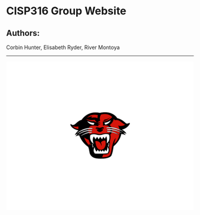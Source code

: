 # CISP316 Group Website
## Authors:

Corbin Hunter, 
Elisabeth Ryder, 
River Montoya
____________________

![This is an image](/images/Davenport_Panthers_logo.png)